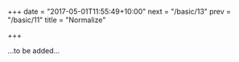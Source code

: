 +++
date = "2017-05-01T11:55:49+10:00"
next = "/basic/13"
prev = "/basic/11"
title = "Normalize"

+++

...to be added...
